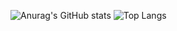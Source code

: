   ![Anurag's GitHub stats](https://github-readme-stats.vercel.app/api?username=jkh675&show_icons=true&theme=radical)
  ![Top Langs](https://github-readme-stats.vercel.app/api/top-langs/?username=jkh675)

